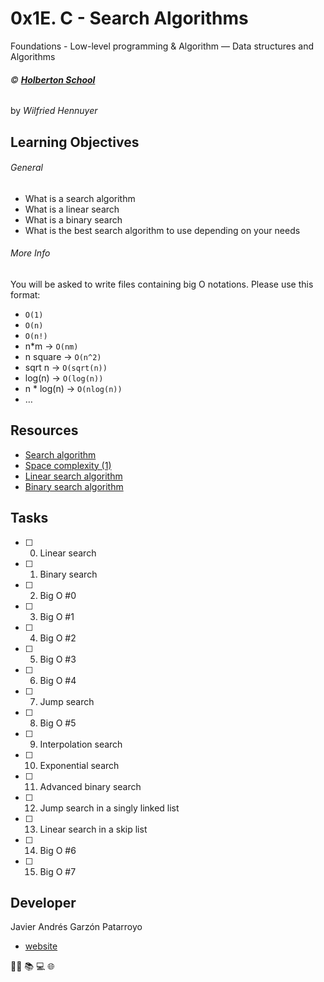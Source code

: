 # 0x1E. C - Search Algorithms
Foundations - Low-level programming & Algorithm ― Data structures and Algorithms

###### :copyright: **[Holberton School](https://www.holbertonschool.com/)**
by _Wilfried Hennuyer_

## Learning Objectives
###### General
* What is a search algorithm
* What is a linear search
* What is a binary search
* What is the best search algorithm to use depending on your needs
###### More Info
You will be asked to write files containing big O notations. Please use this format:
* ```O(1)```
* ```O(n)```
* ```O(n!)```
* n*m -> ```O(nm)```
* n square -> ```O(n^2)```
* sqrt n -> ```O(sqrt(n))```
* log(n) -> ```O(log(n))```
* n * log(n) -> ```O(nlog(n))```
* …

## Resources
* [Search algorithm](https://en.wikipedia.org/wiki/Search_algorithm)
* [Space complexity (1)](https://www.geeksforgeeks.org/g-fact-86/)
* [Linear search algorithm](https://en.wikipedia.org/wiki/Linear_search)
* [Binary search algorithm](https://en.wikipedia.org/wiki/Binary_search_algorithm)

## Tasks
* [ ] 0. Linear search
* [ ] 1. Binary search
* [ ] 2. Big O #0
* [ ] 3. Big O #1
* [ ] 4. Big O #2
* [ ] 5. Big O #3
* [ ] 6. Big O #4
* [ ] 7. Jump search
* [ ] 8. Big O #5
* [ ] 9. Interpolation search
* [ ] 10. Exponential search
* [ ] 11. Advanced binary search
* [ ] 12. Jump search in a singly linked list
* [ ] 13. Linear search in a skip list
* [ ] 14. Big O #6
* [ ] 15. Big O #7

## Developer
Javier Andrés Garzón Patarroyo
- [website](www.tecnoayuda.co)

:man_technologist: :books: :computer: :globe_with_meridians:
